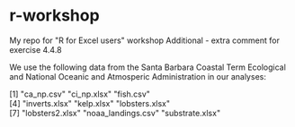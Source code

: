 # r-workshop
My repo for "R for Excel users" workshop
Additional - extra comment for exercise 4.4.8

We use the following data from the Santa Barbara Coastal Term Ecological and National Oceanic and Atmosperic Administration in our analyses:

[1] "ca_np.csv"         "ci_np.xlsx"        "fish.csv"         
[4] "inverts.xlsx"      "kelp.xlsx"         "lobsters.xlsx"    
[7] "lobsters2.xlsx"    "noaa_landings.csv" "substrate.xlsx" 



